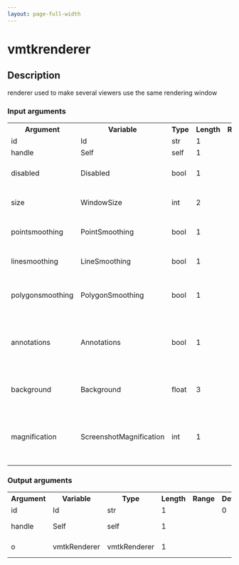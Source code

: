 ```yaml
---
layout: page-full-width
---
```

<h1>vmtkrenderer</h1>
<h2>Description</h2>
renderer used to make several viewers use the same rendering window
<h3>Input arguments</h3>
<table class="vmtkscripts">
<tr>
<th>Argument</th><th>Variable</th><th>Type</th><th>Length</th><th>Range</th><th>Default</th><th>Description</th>
</tr>
<tr><td>id</td><td>Id</td><td>str</td><td>1</td><td></td><td>0</td><td>script id</td>
</tr>
<tr><td>handle</td><td>Self</td><td>self</td><td>1</td><td></td><td></td><td>handle to self</td>
</tr>
<tr><td>disabled</td><td>Disabled</td><td>bool</td><td>1</td><td></td><td>0</td><td>disable execution and piping</td>
</tr>
<tr><td>size</td><td>WindowSize</td><td>int</td><td>2</td><td></td><td>[800, 600]</td><td>size of the rendering window</td>
</tr>
<tr><td>pointsmoothing</td><td>PointSmoothing</td><td>bool</td><td>1</td><td></td><td>1</td><td>toggle rendering smooth points</td>
</tr>
<tr><td>linesmoothing</td><td>LineSmoothing</td><td>bool</td><td>1</td><td></td><td>1</td><td>toggle rendering smooth lines</td>
</tr>
<tr><td>polygonsmoothing</td><td>PolygonSmoothing</td><td>bool</td><td>1</td><td></td><td>0</td><td>toggle rendering smooth polygons</td>
</tr>
<tr><td>annotations</td><td>Annotations</td><td>bool</td><td>1</td><td></td><td>1</td><td>toggle rendering of annotations superimposed to the renderer</td>
</tr>
<tr><td>background</td><td>Background</td><td>float</td><td>3</td><td></td><td>[0.1, 0.1, 0.2]</td><td>background color of the rendering window</td>
</tr>
<tr><td>magnification</td><td>ScreenshotMagnification</td><td>int</td><td>1</td><td></td><td>4</td><td>magnification to apply to the rendering window when taking a screenshot</td>
</tr>
</table>
<h3>Output arguments</h3>
<table class="vmtkscripts">
<tr>
<th>Argument</th><th>Variable</th><th>Type</th><th>Length</th><th>Range</th><th>Default</th><th>Description</th>
</tr>
<tr><td>id</td><td>Id</td><td>str</td><td>1</td><td></td><td>0</td><td>script id</td>
</tr>
<tr><td>handle</td><td>Self</td><td>self</td><td>1</td><td></td><td></td><td>handle to self</td>
</tr>
<tr><td>o</td><td>vmtkRenderer</td><td>vmtkRenderer</td><td>1</td><td></td><td></td><td>the renderer</td>
</tr>
</table>

